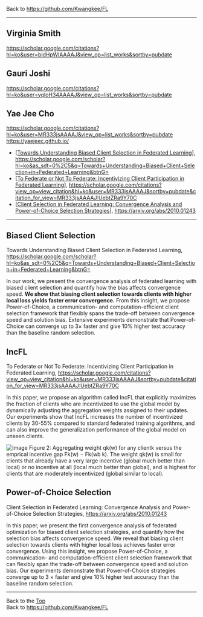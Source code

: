 Back to https://github.com/Kwangkee/FL
***


## Virginia Smith
https://scholar.google.com/citations?hl=ko&user=bldHpWIAAAAJ&view_op=list_works&sortby=pubdate

## Gauri Joshi
https://scholar.google.com/citations?hl=ko&user=yqIoH34AAAAJ&view_op=list_works&sortby=pubdate

## Yae Jee Cho
https://scholar.google.com/citations?hl=ko&user=MR333jsAAAAJ&view_op=list_works&sortby=pubdate  
https://yaejeec.github.io/   

- [[Towards Understanding Biased Client Selection in Federated Learning](https://github.com/Kwangkee/FL/blob/main/FL@CarnegieMellon.md#biased-client-selection)], https://scholar.google.com/scholar?hl=ko&as_sdt=0%2C5&q=Towards+Understanding+Biased+Client+Selection+in+Federated+Learning&btnG=  
- [[To Federate or Not To Federate: Incentivizing Client Participation in Federated Learning](https://github.com/Kwangkee/FL/blob/main/FL@CarnegieMellon.md#incfl)], https://scholar.google.com/citations?view_op=view_citation&hl=ko&user=MR333jsAAAAJ&sortby=pubdate&citation_for_view=MR333jsAAAAJ:UebtZRa9Y70C  
- [[Client Selection in Federated Learning: Convergence Analysis and Power-of-Choice Selection Strategies](https://github.com/Kwangkee/FL/blob/main/FL@CarnegieMellon.md#power-of-choice-selection)], https://arxiv.org/abs/2010.01243

***

## Biased Client Selection
Towards Understanding Biased Client Selection in Federated Learning, https://scholar.google.com/scholar?hl=ko&as_sdt=0%2C5&q=Towards+Understanding+Biased+Client+Selection+in+Federated+Learning&btnG=  

In our work, we present the convergence analysis of federated learning with biased client selection and quantify how the bias affects convergence speed. **We show that biasing client selection towards clients with higher local loss yields faster error convergence.** From this insight, we propose Power-of-Choice, a communication- and computation-efficient client selection framework that flexibly spans the trade-off between convergence speed and solution bias. Extensive experiments demonstrate that Power-of-Choice can converge up to 3× faster and give 10% higher test accuracy than the baseline random selection.  

## IncFL
To Federate or Not To Federate: Incentivizing Client Participation in Federated Learning, https://scholar.google.com/citations?view_op=view_citation&hl=ko&user=MR333jsAAAAJ&sortby=pubdate&citation_for_view=MR333jsAAAAJ:UebtZRa9Y70C  

In this paper, we propose an algorithm called IncFL that explicitly maximizes the fraction of clients who are incentivized to use the global model by dynamically adjusting the aggregation weights assigned to their updates. Our experiments show that IncFL increases the number of incentivized clients by 30-55% compared to standard federated training algorithms, and can also improve the generalization performance of the global model on unseen clients.

![image](https://user-images.githubusercontent.com/109835677/183677084-d0f54ace-f702-48d3-9f5f-0fe099bc1911.png) 
Figure 2: Aggregating weight qk(w) for any clientk versus  the emprical incentive gap Fk(w) − Fk(wb k). The weight qk(w) is small for clients that already have a very large incentive (global much better than local) or no incentive at all (local much better than global), and is highest for clients that are moderately incentivized (global similar to local).

## Power-of-Choice Selection
Client Selection in Federated Learning: Convergence Analysis and Power-of-Choice Selection Strategies, https://arxiv.org/abs/2010.01243

In this paper, we present the first convergence analysis of federated optimization for biased client selection strategies, and quantify how the selection bias affects convergence speed. We reveal that biasing client selection towards clients with higher local loss achieves faster error convergence. Using this insight, we propose Power-of-Choice, a communication- and computation-efficient client selection framework that can flexibly span the trade-off between convergence speed and solution bias. Our experiments demonstrate that Power-of-Choice strategies converge up to 3 × faster and give 10% higher test accuracy than the baseline random selection.

***
Back to the [Top](#list)  
Back to https://github.com/Kwangkee/FL
